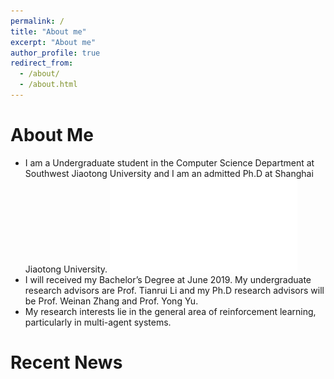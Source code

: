 ```yaml
---
permalink: /
title: "About me"
excerpt: "About me"
author_profile: true
redirect_from: 
  - /about/
  - /about.html
---
```

# About Me
- I am a Undergraduate student in the Computer Science Department at Southwest Jiaotong University and I am an admitted Ph.D at Shanghai Jiaotong University. ![Curriculum Vitae](/files/minghuanliu_cv.pdf)
- I will received my Bachelor’s Degree at June 2019. My undergraduate research advisors are Prof. Tianrui Li and my Ph.D research advisors will be Prof. Weinan Zhang and Prof. Yong Yu.
- My research interests lie in the general area of reinforcement learning, particularly in multi-agent systems.



# Recent News

